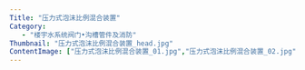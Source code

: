 ```yaml
---
Title: "压力式泡沫比例混合装置"
Category:
   - "楼宇水系统阀门•沟槽管件及消防"
Thumbnail: "压力式泡沫比例混合装置_head.jpg"
ContentImage: ["压力式泡沫比例混合装置_01.jpg","压力式泡沫比例混合装置_02.jpg","压力式泡沫比例混合装置_03.jpg","压力式泡沫比例混合装置_04.jpg"]
---
```

